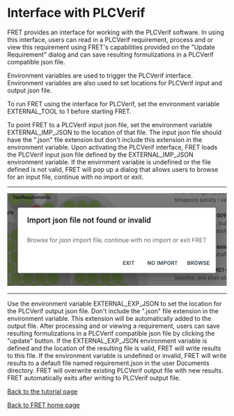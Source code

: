 # Interface with PLCVerif

FRET provides an interface for working with the PLCVerif software. In using this interface, users can read in a PLCVerif requirement, process and or view this requirement using FRET's capabilities provided on the "Update Requirement" dialog and can save resulting formulizations in a PLCVerif compatible json file.  

Environment variables are used to trigger the PLCVerif interface.  Environment variables are also used to set locations for PLCVerif input and output json file.

To run FRET using the interface for PLCVerif, set the environment variable EXTERNAL_TOOL to 1 before starting FRET.

To point FRET to a PLCVerif input json file, set the environment variable EXTERNAL_IMP_JSON to the location of that file.  The input json file should have the ".json" file extension but don't include this extension in the environment variable. Upon activating the PLCVerif interface, FRET loads the PLCVerif input json file defined by the EXTERNAL_IMP_JSON environment variable.  If the envirnment variable is undefined or the file defined is not valid, FRET will pop up a dialog that allows users to browse for an input file, continue with no import or exit.

***
<img src="../../screen_shots/invalid_json_import.png">

***


Use the environment variable EXTERNAL_EXP_JSON to set the location for the PLCVerif output json file. Don't include the ".json" file extension in the environment variable.  This extension will be automatically added to the output file. After processing and or viewing a requirement, users can save resulting formulizations in a PLCVerif compatible json file by clicking the "update" button.  If the EXTERNAL_EXP_JSON environment variable is defined and the location of the resulting file is valid, FRET will write results to this file.  If the environment variable is undefined or invalid, FRET will write results to a default file named requirement.json in the user Documents directory.  FRET will overwrite existing PLCVerif output file with new results.  FRET automatically exits after writing to PLCVerif output file.


[Back to the tutorial page](../tutorial.md)

[Back to FRET home page](../../userManual.md)
